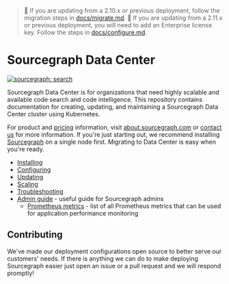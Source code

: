> 🚨 If you are updating from a 2.10.x or previous deployment, follow the migration steps in [docs/migrate.md](docs/migrate.md).
> 🚨 If you are updating from a 2.11.x or previous deployment, you will need to add an Enterprise license key. Follow the steps in [docs/configure.md](docs/configure.md#add-a-license-key).

# Sourcegraph Data Center
[![sourcegraph: search](https://img.shields.io/badge/sourcegraph-search-brightgreen.svg)](https://sourcegraph.com/github.com/sourcegraph/deploy-sourcegraph)

Sourcegraph Data Center is for organizations that need highly scalable and available code search and
code intelligence. This repository contains documentation for creating, updating, and maintaining a
Sourcegraph Data Center cluster using Kubernetes.

For product and [pricing](https://about.sourcegraph.com/pricing/) information,
visit [about.sourcegraph.com](https://about.sourcegraph.com)
or [contact us](https://about.sourcegraph.com/contact/sales) for more information. If you're just
starting out, we recommend installing [Sourcegraph](https://about.sourcegraph.com/docs) on a single
node first. Migrating to Data Center is easy when you're ready.

- [Installing](docs/install.md)
- [Configuring](docs/configure.md)
- [Updating](docs/update.md)
- [Scaling](docs/scale.md)
- [Troubleshooting](docs/troubleshoot.md)
- [Admin guide](docs/admin-guide.md) - useful guide for Sourcegraph admins
  - [Prometheus metrics](docs/prom-metrics.md) - list of all Prometheus metrics that can be used for
    application performance monitoring

## Contributing

We've made our deployment configurations open source to better serve our customers' needs. If there is anything we can do to make deploying Sourcegraph easier just open an issue or a pull request and we will respond promptly!
